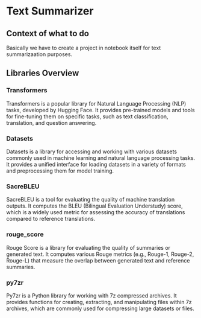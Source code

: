 # Text Summarizer

## Context of what to do
Basically we have to create a project in notebook itself for text summarizaation purposes.

## Libraries Overview

### Transformers
Transformers is a popular library for Natural Language Processing (NLP) tasks, developed by Hugging Face. It provides pre-trained models and tools for fine-tuning them on specific tasks, such as text classification, translation, and question answering.

### Datasets
Datasets is a library for accessing and working with various datasets commonly used in machine learning and natural language processing tasks. It provides a unified interface for loading datasets in a variety of formats and preprocessing them for model training.

### SacreBLEU
SacreBLEU is a tool for evaluating the quality of machine translation outputs. It computes the BLEU (Bilingual Evaluation Understudy) score, which is a widely used metric for assessing the accuracy of translations compared to reference translations.

### rouge_score
Rouge Score is a library for evaluating the quality of summaries or generated text. It computes various Rouge metrics (e.g., Rouge-1, Rouge-2, Rouge-L) that measure the overlap between generated text and reference summaries.

### py7zr
Py7zr is a Python library for working with 7z compressed archives. It provides functions for creating, extracting, and manipulating files within 7z archives, which are commonly used for compressing large datasets or files.
